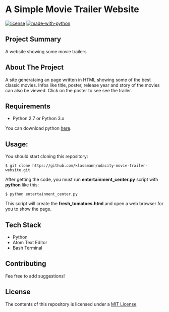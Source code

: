 #  A Simple Movie Trailer Website

[![license](https://img.shields.io/github/license/DAVFoundation/captain-n3m0.svg?style=flat-square)](https://github.com/DAVFoundation/captain-n3m0/blob/master/LICENSE)
[![made-with-python](https://img.shields.io/badge/Made%20with-Python-1f425f.svg)](https://www.python.org/)

## Project Summary

A website showing some movie trailers

## About The Project

A site generataing an page written in HTML showing some of the best classic movies. Infos like title, poster, release year and story of the movies can also be viewed. Click on the poster to see see the trailer.

## Requirements
- Python 2.7 or Python 3.x

You can download python [here](https://www.python.org/downloads/).

## Usage:

You should start cloning this repository:

    $ git clone https://github.com/klassmann/udacity-movie-trailer-website.git

After getting the code, you must run **entertainment_center.py** script with **python** like this:

    $ python entertainment_center.py

This script will create the **fresh_tomatoes.html** and open a web browser for you to show the page.



## Tech Stack
* Python
* Atom Text Editor
* Bash Terminal

## Contributing
Fee free to add suggestions!

## License
The contents of this repository is licensed under a [MIT License](https://opensource.org/licenses/MIT)
